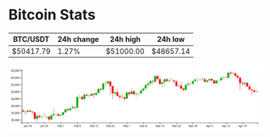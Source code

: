 # Bitcoin Stats

BTC/USDT|24h change|24h high|24h low|
|---|---|---|---|
|$50417.79|1.27%|$51000.00|$48657.14|

<img src="./chart.svg">
